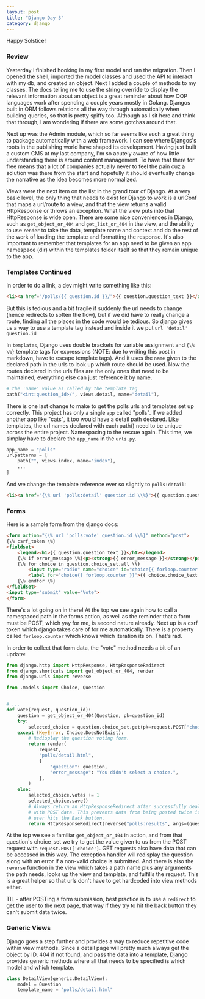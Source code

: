 ```yaml
---
layout: post
title: "Django Day 3"
category: django
---
```

Happy Solstice! 

### Review
Yesterday I finished hooking in my first model and ran the migration. Then I opened the shell, imported the model classes and used the API to interact with my db, and created an object. Next I added a couple of methods to my classes. The docs telling me to use the string override to display the relevant information about an object is a great reminder about how OOP languages work after spending a couple years mostly in Golang. Djangos built in ORM follows relations all the way through automatically when building queries, so that is pretty spiffy too. Although as I sit here and think that through, I am wondering if there are some gotchas around that.

Next up was the Admin module, which so far seems like such a great thing to package automatically with a web framework. I can see where Djangos's roots in the publishing world have shaped its development. Having just built a custom CMS at my last company, I'm so acutely aware of how little understanding there is around content management. To have that there for free means that a lot of companies actually never to feel the pain cuz a solution was there from the start and hopefully it should eventually change the narrative as the idea becomes more normalized.

Views were the next item on the list in the grand tour of Django. At a very basic level, the only thing that needs to exist for Django to work is a urlConf that maps a url/route to a view, and that the view returns a valid HttpResponse or throws an exception. What the view puts into that HttpResponse is wide open. There are some nice conveniences in Django, such as `get_object_or_404` and `get_list_or_404` in the view, and the ability to use `render` to take the data, template name and context and do the rest of the work of loading the template and formatting the response. It's also important to remember that templates for an app need to be given an app namespace (dir) within the templates folder itself so that they remain unique to the app.

### Templates Continued
In order to do a link, a dev might write something like this:
```html
<li><a href="/polls/{{ question.id }}/">{{ question.question_text }}</a></li>
```

But this is tedious and a bit fragile if suddenly the url needs to change (hence redirects to soften the flow), but if we did have to really change a route, finding all the places in the code would be tedious. So django gives us a way to use a template tag instead and inside it we put `url 'detail' question.id`

In `templates`, Django uses double brackets for variable assignment and `{\%  \%}` template tags for expressions (NOTE: due to writing this post in markdown, have to escape template tags). And it uses the `name` given to the declared path in the urls to look up which route should be used. Now the routes declared in the urls files are the only ones that need to be maintained, everything else can just reference it by name.

```py
# the 'name' value as called by the template tag
path("<int:question_id>/", views.detail, name="detail"),
```

There is one last change to make to get the polls urls and templates set up correctly. This project has only a single `app` called "polls". If we added another app like "cats", it too would have a detail path declared. Like templates, the url names declared with each path() need to be unique across the entire project. Namespacing to the rescue again. This time, we simplay have to declare the `app_name` in the `urls.py`.

```py
app_name = "polls"
urlpatterns = [
    path("", views.index, name="index"),
    ...
]
```

And we change the template reference ever so slightly to `polls:detail`:  
```html
<li><a href="{\% url 'polls:detail' question.id \\%}">{{ question.question_text }}</a></li>
```

### Forms
Here is a sample form from the django docs:
```html
<form action="{\% url 'polls:vote' question.id \\%}" method="post">
{\% csrf_token \%}
<fieldset>
    <legend><h1>{{ question.question_text }}</h1></legend>
    {\% if error_message \%}<p><strong>{{ error_message }}</strong></p>{\% endif \%}
    {\% for choice in question.choice_set.all \%}
        <input type="radio" name="choice" id="choice{{ forloop.counter }}" value="{{ choice.id }}">
        <label for="choice{{ forloop.counter }}">{{ choice.choice_text }}</label><br>
    {\% endfor \%}
</fieldset>
<input type="submit" value="Vote">
</form>
```

There's a lot going on in there! At the top we see again how to call a namespaced path in the forms action, as well as the reminder that a form must be POST, which yay for me, is second nature already. Next up is a csrf token which django takes care of for me automatically. There is a property called `forloop.counter` which knows which iteration its on. That's rad.

In order to collect that form data, the "vote" method needs a bit of an update:

```py
from django.http import HttpResponse, HttpResponseRedirect
from django.shortcuts import get_object_or_404, render
from django.urls import reverse

from .models import Choice, Question


# ...
def vote(request, question_id):
    question = get_object_or_404(Question, pk=question_id)
    try:
        selected_choice = question.choice_set.get(pk=request.POST["choice"])
    except (KeyError, Choice.DoesNotExist):
        # Redisplay the question voting form.
        return render(
            request,
            "polls/detail.html",
            {
                "question": question,
                "error_message": "You didn't select a choice.",
            },
        )
    else:
        selected_choice.votes += 1
        selected_choice.save()
        # Always return an HttpResponseRedirect after successfully dealing
        # with POST data. This prevents data from being posted twice if a
        # user hits the Back button.
        return HttpResponseRedirect(reverse("polls:results", args=(question.id,)))
```

At the top we see a familiar `get_object_or_404` in action, and from that question's choice_set we try to get the value given to us from the POST request with `request.POST['choice']`. GET requests also have data that can be accessed in this way. The exception handler will redisplay the question along with an error if a non-valid choice is submitted. And there is also the `reverse` function in the view which takes a path name plus any arguments the path needs, looks up the view and template, and fulfills the request. This is a great helper so that urls don't have to get hardcoded into view methods either. 

TIL - after POSTing a form submission, best practice is to use a `redirect` to get the user to the next page, that way if they try to hit the back button they can't submit data twice.

### Generic Views
Django goes a step further and provides a way to reduce repetitive code within view methods. Since a detail page will pretty much always get the object by ID, 404 if not found, and pass the data into a template, Django provides generic methods where all that needs to be specified is which model and which template. 

```py
class DetailView(generic.DetailView):
    model = Question
    template_name = "polls/detail.html"
```